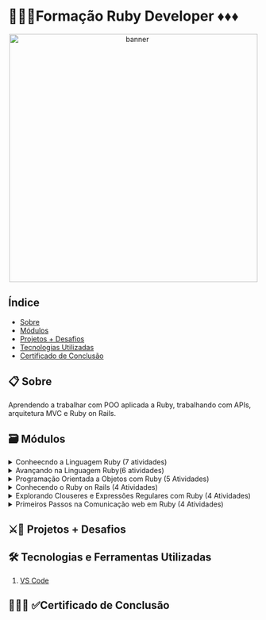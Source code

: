 # 👨🏾‍💻Formação Ruby Developer ♦️♦️♦️
<p align="center">
  <a href="https://web.dio.me/track/formacao-ruby-developer" target="_blank">
    <img align="center" src="https://hermes.dio.me/tracks/d70f8ab8-4a4c-498e-abe3-38694f79fd80.png" alt="banner" width="500"/>
  </a>
</p>

## Índice
- <a href="#sobre">Sobre</a>
- <a href="#modulos">Módulos</a>
- <a href="#projetos">Projetos + Desafios</a>
- <a href="#tecnologias">Tecnologias Utilizadas</a>
- <a href="#certificado">Certificado de Conclusão</a>

<h2 id="sobre">📋 Sobre</h2>
<div>
 <p>Aprendendo a trabalhar com POO aplicada a Ruby, trabalhando com APIs, arquitetura MVC e Ruby on Rails.</p>
 
</di>

<h2 id="modulos">🗃 Módulos</h2>
<details>
  <summary>Conheecndo a Linguagem Ruby (7 atividades)</summary>
 
   -  [x] Introdução ao Ruby(1hr)
   -  [x] Conceitos de Ruby(1hrs)
   -  [x] Criando o seu Primeiro Projeto com Ruby(1hr)
   -  [x] Estruturas de Controle em Ruby(2hr)
   -  [x] Desafios Básicos #1 Formação Ruby(1hr)
   -  [x] Criando uma Calculadora com Ruby(1hr)
   -  [x] Materiais Complementares: Conhecendo a Linguagem Ruby(1hr)
  
</details>
<details>
  <summary>Avançando na Linguagem Ruby(6 atividades)</summary>

   -  [ ] Colações em Ruby(2hrs)
   -  [ ] Cálculo com Potência em Ruby(1hr)
   -  [ ] Métodos e Gems(1hr)
   -  [ ] Criando um Programa para Consulta de CPF com Ruby(1hr)
   -  [ ] Desafios Básicos #2 Formação Ruby(1hr)
   -  [ ] Materiais complementares: Avançando na Linguagem Ruby(1hr)

</details>
<details>
 <summary>Programação Orientada a Objetos com Ruby (5 Atividades)</summary>
         
   -  [ ] Introdução à POO em Ruby(2hrs)
   -  [ ] Modelando um Domínio de Negódios com Ruby(1hr)
   -  [ ] Desafios Intermediários #3 Formação Ruby(1hr)
   -  [ ] Criando uma Dinâmica de Mercado com POO em Ruby(1hr)
   -  [ ] Materiais Complementares: Programação Orientada a Objetos com Ruby(1hr)

</details>

<details>
 <summary>Conhecendo o Ruby on Rails (4 Atividades)</summary>
         
   -  [ ] Introdução à Arquitetura MVC(1hr)
   -  [ ] Comandos Básicos no Ruby on rails(2hr)
   -  [ ] Criando o seu Blog com Ruby on rails(1hr)
   -  [ ] Materiais Complementares: Conhecendo o Ruby on Rails(1hr)

</details>

<details>
 <summary>Explorando Clouseres e Expressões Regulares com Ruby (4 Atividades)</summary>

   -  [ ] Closure(1hr)
   -  [ ] Expressões Regulares(1hr)
   -  [ ] Qual é o seu Whatsapp?(1hr)
   -  [ ] Materiais Complementares: Conceitos Avançados em Ruby
         
</details>

<details>
 <summary>Primeiros Passos na Comunicação web em Ruby (4 Atividades)</summary>

   -  [ ] Introdução à Comunicação Web em Ruby(2hrs)
   -  [ ] Analisando Páginas HTML em Ruby com a Biblioteca Nokogiri(1hr)
   -  [ ] Materiais Complementares: Comunicação em Ruby
   -  [ ] Avalie a Formação de Ruby Developer
         
</details>

<h2 id="projetos">⚔🎯 Projetos + Desafios</h2>

<h2 id="tecnologias">🛠 Tecnologias e Ferramentas Utilizadas</h2>

1. <a href="https://code.visualstudio.com/" target="_blank">VS Code</a>

<h2 id="certificado">👨🏾‍🎓 ✅Certificado de Conclusão</h2>